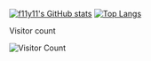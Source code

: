 <!--
**f11y11/f11y11** is a ✨ _special_ ✨ repository because its `README.md` (this file) appears on your GitHub profile.

Here are some ideas to get you started:

- 🔭 I’m currently working on ...
- 🌱 I’m currently learning ...
- 👯 I’m looking to collaborate on ...
- 🤔 I’m looking for help with ...
- 💬 Ask me about ...
- 📫 How to reach me: ...
- 😄 Pronouns: ...
- ⚡ Fun fact: ...
-->

[![f11y11's GitHub stats](https://github-readme-stats.vercel.app/api?username=f11y11&count-private=false&show_icons=true&hide_rank=false&hide_title=true&theme=nightowl)](https://github.com/f11y11/)
[![Top Langs](https://github-readme-stats.vercel.app/api/top-langs/?username=f11y11&layout=compact&theme=nightowl)](https://github.com/f11y11/)
 
Visitor count

![Visitor Count](https://profile-counter.glitch.me/f11y11/count.svg)


